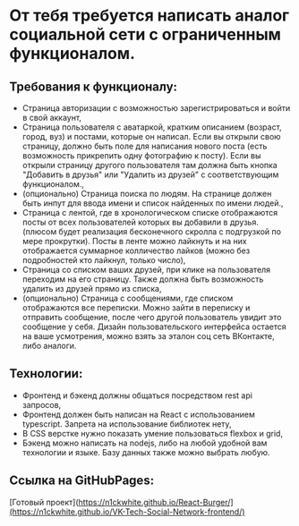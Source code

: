 # От тебя требуется написать аналог социальной сети с ограниченным функционалом.
## Требования к функционалу:
- Страница авторизации с возможностью зарегистрироваться и войти в свой аккаунт,
- Страница пользователя с аватаркой, кратким описанием (возраст, город, вуз) и постами, которые он написал. Если вы открыли свою страницу, должно быть поле для написания нового поста (есть возможность прикрепить одну фотографию к посту). Если вы открыли страницу другого пользователя там должна быть кнопка "Добавить в друзья" или "Удалить из друзей" с соответствующим функционалом.,
- (опционально) Страница поиска по людям. На странице должен быть инпут для ввода имени и список найденных по имени людей.,
- Страница с лентой, где в хронологическом списке отображаются посты от всех пользователей которых вы добавили в друзья. (плюсом будет реализация бесконечного скролла с подгрузкой по мере прокрутки). Посты в ленте можно лайкнуть и на них отображается суммарное колличество лайков (можно без подробностей кто лайкнул, только число),
- Страница со списком ваших друзей, при клике на пользователя переходим на его страницу. Также должна быть возможность удалить из друзей прямо из списка,
- (опционально) Страница с сообщениями, где списком отображаются все переписки. Можно зайти в переписку и отправить сообщение, после чего другой пользователь увидит это сообщение у себя.
 Дизайн пользовательского интерфейса остается на ваше усмотрения, можно взять за эталон соц сеть ВКонтакте, либо аналоги.
 ## Технологии:
 - Фронтенд и бэкенд должны общаться посредством rest api запросов,
 - Фронтенд должен быть написан на React с использованием typescript. Запрета на использование библиотек нету,
 - В CSS верстке нужно показать умение пользоваться flexbox и grid,
 - Бэкенд можно написать на nodejs, либо на любой удобной вам технологии и языке. Базу данных также можно выбрать любую.
## Ссылка на GitHubPages: 
[Готовый проект](https://n1ckwhite.github.io/React-Burger/](https://n1ckwhite.github.io/VK-Tech-Social-Network-frontend/)

